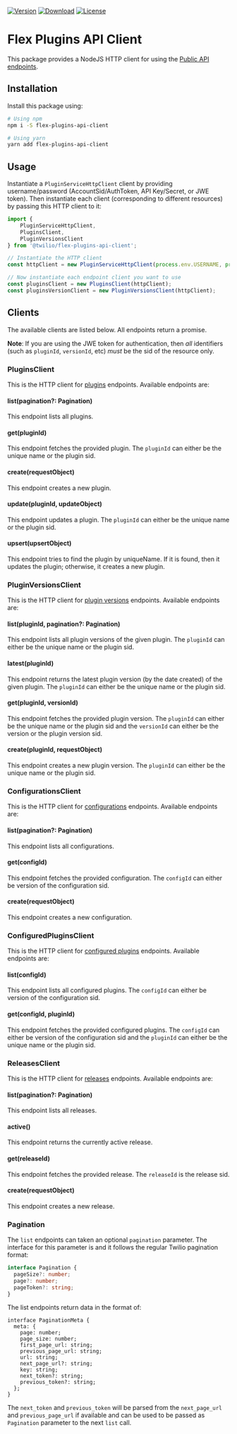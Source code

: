 [![Version](https://img.shields.io/npm/v/flex-plugins-api-client.svg?style=square)](https://www.npmjs.com/package/flex-plugins-api-client)
[![Download](https://img.shields.io/npm/dt/flex-plugins-api-client.svg?style=square)](https://www.npmjs.com/package/flex-plugins-api-client)
[![License](https://img.shields.io/npm/l/flex-plugins-api-client.svg?style=square)](../../LICENSE)

# Flex Plugins API Client

This package provides a NodeJS HTTP client for using the [Public API endpoints](https://www.twilio.com/docs/flex/plugins/api).

## Installation

Install this package using:

```bash
# Using npm
npm i -S flex-plugins-api-client

# Using yarn
yarn add flex-plugins-api-client
```

## Usage

Instantiate a `PluginServiceHttpClient` client by providing username/password (AccountSid/AuthToken, API Key/Secret, or JWE token). Then instantiate each client (corresponding to different resources) by passing this HTTP client to it:

```js
import {
    PluginServiceHttpClient,
    PluginsClient,
    PluginVersionsClient
} from '@twilio/flex-plugins-api-client';

// Instantiate the HTTP client
const httpClient = new PluginServiceHttpClient(process.env.USERNAME, process.env.PASSWORD);

// Now instantiate each endpoint client you want to use
const pluginsClient = new PluginsClient(httpClient);
const pluginsVersionClient = new PluginVersionsClient(httpClient);
```
## Clients

The available clients are listed below. All endpoints return a promise.

**Note**: If you are using the JWE token for authentication, then _all_ identifiers (such as `pluginId`, `versionId`, etc) _must_ be the sid of the resource only.

### PluginsClient

This is the HTTP client for [plugins](https://www.twilio.com/docs/flex/plugins/api/plugin) endpoints. Available endpoints are:

#### list(pagination?: Pagination)

This endpoint lists all plugins.

#### get(pluginId)

This endpoint fetches the provided plugin. The `pluginId` can either be the unique name or the plugin sid.

#### create(requestObject)

This endpoint creates a new plugin.

#### update(pluginId, updateObject)

This endpoint updates a plugin. The `pluginId` can either be the unique name or the plugin sid.

#### upsert(upsertObject)

This endpoint tries to find the plugin by uniqueName. If it is found, then it updates the plugin; otherwise, it creates a new plugin.

### PluginVersionsClient

This is the HTTP client for [plugin versions](https://www.twilio.com/docs/flex/plugins/api/plugin-version) endpoints. Available endpoints are:

#### list(pluginId, pagination?: Pagination)

This endpoint lists all plugin versions of the given plugin. The `pluginId` can either be the unique name or the plugin sid.

#### latest(pluginId)

This endpoint returns the latest plugin version (by the date created) of the given plugin. The `pluginId` can either be the unique name or the plugin sid.

#### get(pluginId, versionId)

This endpoint fetches the provided plugin version. The `pluginId` can either be the unique name or the plugin sid and the `versionId` can either be the version or the plugin version sid.

#### create(pluginId, requestObject)

This endpoint creates a new plugin version. The `pluginId` can either be the unique name or the plugin sid.

### ConfigurationsClient

This is the HTTP client for [configurations](https://www.twilio.com/docs/flex/plugins/api/plugin-configuration) endpoints. Available endpoints are:

#### list(pagination?: Pagination)

This endpoint lists all configurations.

#### get(configId)

This endpoint fetches the provided configuration. The `configId` can either be version of the configuration sid.

#### create(requestObject)

This endpoint creates a new configuration.

### ConfiguredPluginsClient

This is the HTTP client for [configured plugins](https://www.twilio.com/docs/flex/plugins/api/plugin-configuration) endpoints. Available endpoints are:

#### list(configId)

This endpoint lists all configured plugins. The `configId` can either be version of the configuration sid.

#### get(configId, pluginId)

This endpoint fetches the provided configured plugins. The `configId` can either be version of the configuration sid and the `pluginId` can either be the unique name or the plugin sid.

### ReleasesClient

This is the HTTP client for [releases](https://www.twilio.com/docs/flex/plugins/api/release) endpoints. Available endpoints are:

#### list(pagination?: Pagination)

This endpoint lists all releases.

#### active()

This endpoint returns the currently active release.

#### get(releaseId)

This endpoint fetches the provided release. The `releaseId` is the release sid.

#### create(requestObject)

This endpoint creates a new release.

### Pagination

The `list` endpoints can taken an optional `pagination` parameter. The interface for this parameter is and it follows the regular Twilio pagination format:

```ts
interface Pagination {
  pageSize?: number;
  page?: number;
  pageToken?: string;
}
```

The list endpoints return data in the format of:

```
interface PaginationMeta {
  meta: {
    page: number;
    page_size: number;
    first_page_url: string;
    previous_page_url: string;
    url: string;
    next_page_url?: string;
    key: string;
    next_token?: string;
    previous_token?: string;
  };
}
```

The `next_token` and `previous_token` will be parsed from the `next_page_url` and `previous_page_url` if available and can be used to be passed as `Pagination` parameter to the next `list` call.

